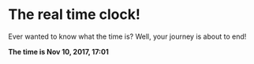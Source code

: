 # The real time clock!

Ever wanted to know what the time is? Well, your journey is about to end!

**The time is Nov 10, 2017, 17:01**